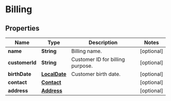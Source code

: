 

# Billing

## Properties

Name | Type | Description | Notes
------------ | ------------- | ------------- | -------------
**name** | **String** | Billing name. |  [optional]
**customerId** | **String** | Customer ID for billing purpose. |  [optional]
**birthDate** | [**LocalDate**](LocalDate.md) | Customer birth date. |  [optional]
**contact** | [**Contact**](Contact.md) |  |  [optional]
**address** | [**Address**](Address.md) |  |  [optional]



